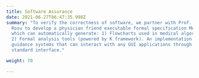 ```yaml
---
title: Software Assurance
date: 2021-06-27T06:47:35.998Z
summary: "To verify the correctness of software, we partner with Prof. Grigore
  Rosu to develop a physician friend executable formal specification MediK,
  which can automatically generate: 1) Flowcharts used in medical algorithms and
  2) Formal analysis tools (powered by K framework). An implementation of the
  guidance systems that can interact with any GUI applications through a
  standard interface."

weight: 70

---
```

